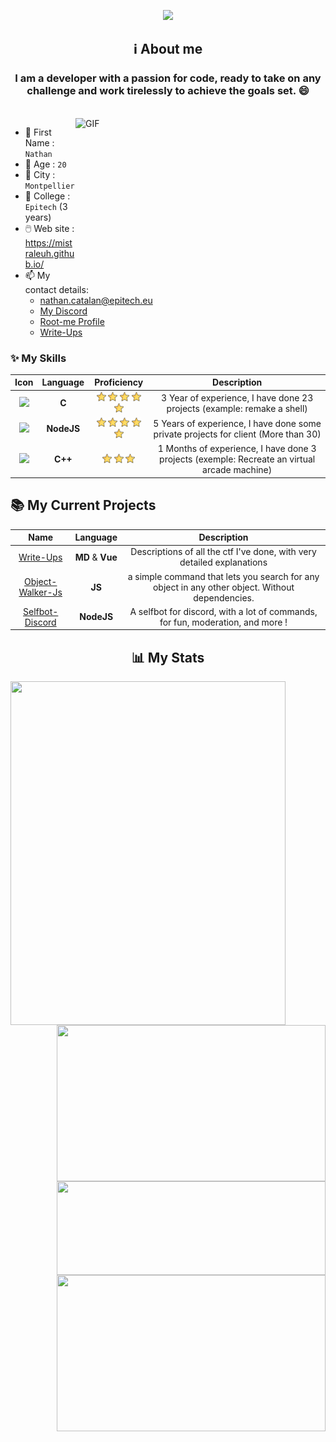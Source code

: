 
<p align="center">
  <a href="https://github.com/MisTraleuh">
    <img src="https://readme-typing-svg.herokuapp.com?font=Fira+Code&weight=100&pause=1000&color=EAF711&center=true&vCenter=true&random=true&width=353&height=35&lines=Hello+it's+MisTrale+%F0%9F%98%81;I+love+learning+new+things+%F0%9F%93%9A;I+love+CTF+%F0%9F%9A%A9;I+love+to+code+lots+of+things+%F0%9F%A7%91%E2%80%8D%F0%9F%92%BB;I+love+listening+to+music+%F0%9F%8E%A7">
  </a>
</p>

## <center> ℹ️ About me </center>

<h3 align="center"> I am a developer with a passion for code, ready to take on any challenge and work tirelessly to achieve the goals set. 😄
</h3>

<br>

<img align="right" margin-top="15px" width="400" height="250px" alt="GIF" src="https://cdn.dribbble.com/users/1059583/screenshots/4171367/coding-freak.gif" />

- 📇 First Name : `Nathan`
- 👨 Age : `20`
- 🌆 City : `Montpellier`
- 🏢 College : `Epitech` (3 years)
- 🖱️ Web site : https://mistraleuh.github.io/
- 📫 My contact details:
  - [nathan.catalan@epitech.eu](mailto:nathan.catalan@epitech.eu)
  - [My Discord](https://discord.com/users/474143573928050710)
  - [Root-me Profile](https://www.root-me.org/MisTraleuh)
  - [Write-Ups](https://mistrale-wu.onrender.com/fr/)

### ✨ My Skills 

|        Icon        |             Language             |         Proficiency         |               Description               |
|:------------------:|:--------------------------------:|:---------------------------:|:---------------------------------------:|
| <img src="https://upload.wikimedia.org/wikipedia/commons/thumb/1/18/C_Programming_Language.svg/1200px-C_Programming_Language.svg.png" width="20" vertical-align="middle"/> | **C** | <img src="./assets/etoile.png" width="15" vertical-align="middle"/> <img src="./assets/etoile.png" width="15" vertical-align="middle"/> <img src="./assets/etoile.png" width="15" vertical-align="middle"/> <img src="./assets/etoile.png" width="15" vertical-align="middle"/> <img src="./assets/etoile.png" width="15" vertical-align="middle"/> | 3 Year of experience, I have done 23 projects (example: remake a shell) |
| <img src="https://images.g2crowd.com/uploads/product/image/large_detail/large_detail_f0b606abb6d19089febc9faeeba5bc05/nodejs-development-services.png" width="20" vertical-align="middle"/> | **NodeJS** | <img src="./assets/etoile.png" width="15" vertical-align="middle"/> <img src="./assets/etoile.png" width="15" vertical-align="middle"/> <img src="./assets/etoile.png" width="15" vertical-align="middle"/> <img src="./assets/etoile.png" width="15" vertical-align="middle"/> <img src="./assets/etoile.png" width="15" vertical-align="middle"/> | 5 Years of experience, I have done some private projects for client (More than 30) |
| <img src="https://upload.wikimedia.org/wikipedia/commons/thumb/1/18/ISO_C%2B%2B_Logo.svg/1200px-ISO_C%2B%2B_Logo.svg.png" width="20" vertical-align="middle"/> | **C++** | <img src="./assets/etoile.png" width="15" vertical-align="middle"/> <img src="./assets/etoile.png" width="15" vertical-align="middle"/> <img src="./assets/etoile.png" width="15" vertical-align="middle"/> | 1 Months of experience, I have done 3 projects (exemple: Recreate an virtual arcade machine) |

## 📚 My Current Projects

|              Name                |           Language          |                                    Description                                           |
|:--------------------------------:|:---------------------------:|:----------------------------------------------------------------------------------------:|
|       [Write-Ups](https://mistrale-wu.onrender.com/fr/)     |       **MD** & **Vue**      |          Descriptions of all the ctf I've done, with very detailed explanations          |
|       [Object-Walker-Js](https://github.com/MisTraleuh/Object-Walker-Js)    | **JS** | a simple command that lets you search for any object in any other object. Without dependencies. |
|   [Selfbot-Discord](https://github.com/MisTraleuh/Selfbot-Discord)   |          **NodeJS**         |      A selfbot for discord, with a lot of commands, for fun, moderation, and more !      |

## <center> 📊 My Stats </center>

<img align="left" width="440" height="550px" src="https://root-me-diff.vercel.app/rm-gh?nickname=MisTraleuh" />
<img align="right" width="430" height="250px" src="https://github-readme-stats.vercel.app/api?username=mistraleuh&show_icons=true&theme=tokyonight" />
<img align="right" width="430" height="150px" src="https://github-readme-stats.vercel.app/api/top-langs/?username=mistraleuh&layout=compact" />
<img align="right" width="430" height="250px" src="http://github-readme-streak-stats.herokuapp.com?user=mistraleuh&theme=tokyonight" />

